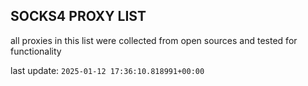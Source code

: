 ## SOCKS4 PROXY LIST

all proxies in this list were collected from open sources and tested for functionality

last update: `2025-01-12 17:36:10.818991+00:00`